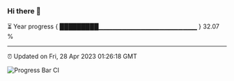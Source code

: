 ### Hi there 👋

⏳ Year progress { █████████▁▁▁▁▁▁▁▁▁▁▁▁▁▁▁▁▁▁▁▁▁ } 32.07 %

---

⏰ Updated on Fri, 28 Apr 2023 01:26:18 GMT

![Progress Bar CI](https://github.com/ZhaoGui/ZhaoGui/workflows/Progress%20Bar%20CI/badge.svg)
